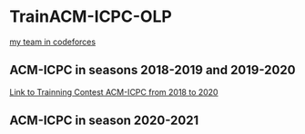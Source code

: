 # TrainACM-ICPC-OLP

[my team in codeforces](https://codeforces.com/team/60278)

## ACM-ICPC in seasons 2018-2019 and 2019-2020

[Link to Trainning Contest ACM-ICPC from 2018 to 2020](https://github.com/truongcongthanh2000/TrainACM-ICPC-OLP/blob/master/README2.md)

## ACM-ICPC in season 2020-2021

